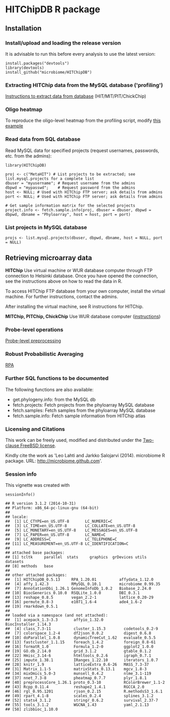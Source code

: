<!--
  %\VignetteEngine{knitr::rmarkdown}
  %\VignetteIndexEntry{HITChipDB tutorial}
  %\usepackage[utf8]{inputenc}
-->



HITChipDB R package
===================

Installation
------------

### Install/upload and loading the release version

It is advisable to run this before every analysis to use the latest
version:

    install.packages("devtools")
    library(devtools)
    install_github("microbiome/HITChipDB")

### Extracting HITChip data from the MySQL database ('profiling')

[Instructions to extract data from database](wurcomputer)
(HIT/MIT/PIT/ChickChip)

### Oligo heatmap

To reproduce the oligo-level heatmap from the profiling script, modify
[this example](Oligoheatmap.md)

### Read data from SQL database

Read MySQL data for specified projects (request usernames, passwords,
etc. from the admins):

    library(HITChipDB) 

    proj <- c("MetaHIT") # List projects to be extracted; see list.mysql.projects for a complete list
    dbuser = "myusername"; # Request username from the admins
    dbpwd = "mypasswd";    # Request password from the admins
    host <- NULL; # Used with HITChip FTP server; ask details from admins
    port <- NULL; # Used with HITChip FTP server; ask details from admins

    # Get sample information matrix for the selected projects   
    project.info <- fetch.sample.info(proj, dbuser = dbuser, dbpwd = dbpwd, dbname = "Phyloarray", host = host, port = port)

### List projects in MySQL database

    projs <- list.mysql.projects(dbuser, dbpwd, dbname, host = NULL, port = NULL)

Retrieving microarray data
--------------------------

**HITChip** Use virtual machine or WUR database computer through FTP
connection to Helsinki database. Once you have opened the connection,
see the instructions above on how to read the data in R.

To access HITChip FTP database from your own computer, install the
virtual machine. For further instructions, contact the admins.

After installing the virtual machine, see R instructions for HITChip.

**MITChip, PITChip, ChickChip** Use WUR database computer
([instructions](wurcomputer))

### Probe-level operations

[Probe-level preprocessing](Probelevel.md)

### Robust Probabilistic Averaging

[RPA](RPA.md)

### Further SQL functions to be documented

The following functions are also available:

-   get.phylogeny.info: from the MySQL db
-   fetch.projects: Fetch projects from the phyloarray MySQL database
-   fetch.samples: Fetch samples from the phyloarray MySQL database
-   fetch.sample.info: Fetch sample information from HITChip atlas

### Licensing and Citations

This work can be freely used, modified and distributed under the
[Two-clause FreeBSD license](http://en.wikipedia.org/wiki/BSD_licenses).

Kindly cite the work as 'Leo Lahti and Jarkko Salojarvi (2014).
microbiome R package. URL: <http://microbiome.github.com>'.

### Session info

This vignette was created with

    sessionInfo()

    ## R version 3.1.2 (2014-10-31)
    ## Platform: x86_64-pc-linux-gnu (64-bit)
    ## 
    ## locale:
    ##  [1] LC_CTYPE=en_US.UTF-8       LC_NUMERIC=C              
    ##  [3] LC_TIME=en_US.UTF-8        LC_COLLATE=en_US.UTF-8    
    ##  [5] LC_MONETARY=en_US.UTF-8    LC_MESSAGES=en_US.UTF-8   
    ##  [7] LC_PAPER=en_US.UTF-8       LC_NAME=C                 
    ##  [9] LC_ADDRESS=C               LC_TELEPHONE=C            
    ## [11] LC_MEASUREMENT=en_US.UTF-8 LC_IDENTIFICATION=C       
    ## 
    ## attached base packages:
    ## [1] tcltk     parallel  stats     graphics  grDevices utils     datasets 
    ## [8] methods   base     
    ## 
    ## other attached packages:
    ##  [1] HITChipDB_0.5.13     RPA_1.20.01          affydata_1.12.0     
    ##  [4] affy_1.42.3          RMySQL_0.10.1        microbiome_0.99.35  
    ##  [7] AnnotationDbi_1.26.1 GenomeInfoDb_1.0.2   Biobase_2.24.0      
    ## [10] BiocGenerics_0.10.0  RSQLite_1.0.0        DBI_0.3.1           
    ## [13] reshape_0.8.5        vegan_2.2-1          lattice_0.20-29     
    ## [16] permute_0.8-3        e1071_1.6-4          ade4_1.6-2          
    ## [19] rmarkdown_0.5.1     
    ## 
    ## loaded via a namespace (and not attached):
    ##  [1] acepack_1.3-3.3       affyio_1.32.0         BiocInstaller_1.14.3 
    ##  [4] class_7.3-11          cluster_1.15.3        codetools_0.2-9      
    ##  [7] colorspace_1.2-4      df2json_0.0.2         digest_0.6.8         
    ## [10] doParallel_1.0.8      dynamicTreeCut_1.62   evaluate_0.5.5       
    ## [13] fastcluster_1.1.15    foreach_1.4.2         foreign_0.8-61       
    ## [16] formatR_1.0           Formula_1.2-0         ggplot2_1.0.0        
    ## [19] GO.db_2.14.0          grid_3.1.2            gtable_0.1.2         
    ## [22] Hmisc_3.14-6          htmltools_0.2.6       igraph_0.7.1         
    ## [25] impute_1.38.1         IRanges_1.22.10       iterators_1.0.7      
    ## [28] knitr_1.9             latticeExtra_0.6-26   MASS_7.3-37          
    ## [31] Matrix_1.1-5          matrixStats_0.13.1    mgcv_1.8-3           
    ## [34] mixOmics_5.0-3        munsell_0.4.2         nlme_3.1-119         
    ## [37] nnet_7.3-8            pheatmap_0.7.7        plyr_1.8.1           
    ## [40] preprocessCore_1.26.1 proto_0.3-10          RColorBrewer_1.1-2   
    ## [43] Rcpp_0.11.4           reshape2_1.4.1        RGCCA_2.0            
    ## [46] rgl_0.95.1201         rjson_0.2.15          R.methodsS3_1.6.1    
    ## [49] rpart_4.1-8           scales_0.2.4          splines_3.1.2        
    ## [52] stats4_3.1.2          stringr_0.6.2         survival_2.37-7      
    ## [55] tools_3.1.2           WGCNA_1.43            yaml_2.1.13          
    ## [58] zlibbioc_1.10.0
